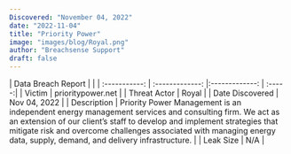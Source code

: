 ```yaml
---
Discovered: "November 04, 2022"
date: "2022-11-04"
title: "Priority Power"
image: "images/blog/Royal.png"
author: "Breachsense Support"
draft: false
---
```


| Data Breach Report           |              | 
| :-----------: | :-------------:     |:-------------:    | :-----:|
| Victim      | prioritypower.net      | 
| Threat Actor      | Royal      | 
| Date Discovered      | Nov 04, 2022      | 
| Description      | Priority Power Management is an independent energy management services and consulting firm. We act as an extension of our client’s staff to develop and implement strategies that mitigate risk and overcome сhallenges associated with managing energy data, supply, demand, and delivery infrastructure.      | 
| Leak Size      | N/A      | 


